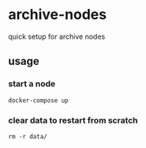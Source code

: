 # archive-nodes

quick setup for archive nodes

## usage

### start a node

```
docker-compose up
```

### clear data to restart from scratch

```
rm -r data/
```
